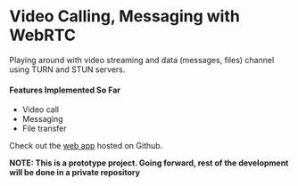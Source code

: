 # Video Calling, Messaging with WebRTC

Playing around with video streaming and data (messages, files) channel using TURN and STUN servers.

#### Features Implemented So Far
* Video call
* Messaging
* File transfer

Check out the <a href="https://tareqnewazshahriar.github.io/video-calling-messaging-with-webrtc/public" target="_blank">web app</a> hosted on Github.

**NOTE: This is a prototype project. Going forward, rest of the development will be done in a private repository**
